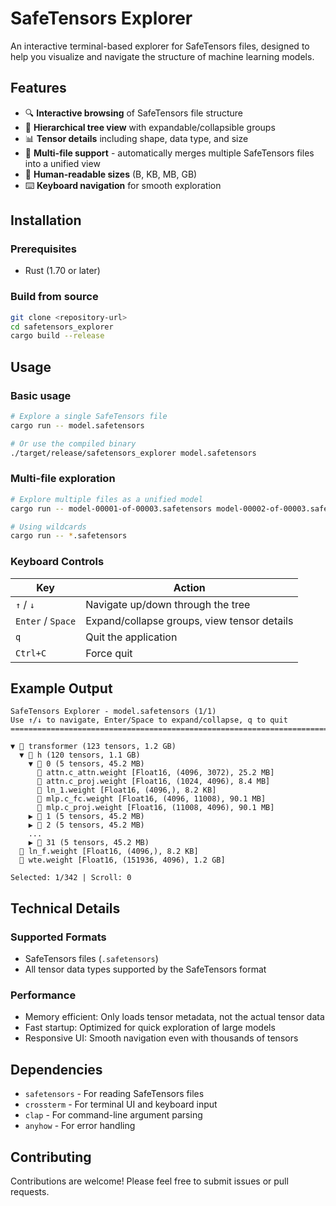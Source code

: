 # SafeTensors Explorer

An interactive terminal-based explorer for SafeTensors files, designed to help you visualize and navigate the structure of machine learning models.

## Features

- 🔍 **Interactive browsing** of SafeTensors file structure
- 📁 **Hierarchical tree view** with expandable/collapsible groups
- 📊 **Tensor details** including shape, data type, and size
- 🔗 **Multi-file support** - automatically merges multiple SafeTensors files into a unified view
- 📏 **Human-readable sizes** (B, KB, MB, GB)
- ⌨️ **Keyboard navigation** for smooth exploration

## Installation

### Prerequisites
- Rust (1.70 or later)

### Build from source
```bash
git clone <repository-url>
cd safetensors_explorer
cargo build --release
```

## Usage

### Basic usage
```bash
# Explore a single SafeTensors file
cargo run -- model.safetensors

# Or use the compiled binary
./target/release/safetensors_explorer model.safetensors
```

### Multi-file exploration
```bash
# Explore multiple files as a unified model
cargo run -- model-00001-of-00003.safetensors model-00002-of-00003.safetensors model-00003-of-00003.safetensors

# Using wildcards
cargo run -- *.safetensors
```

### Keyboard Controls

| Key | Action |
|-----|--------|
| `↑` / `↓` | Navigate up/down through the tree |
| `Enter` / `Space` | Expand/collapse groups, view tensor details |
| `q` | Quit the application |
| `Ctrl+C` | Force quit |

## Example Output

```
SafeTensors Explorer - model.safetensors (1/1)
Use ↑/↓ to navigate, Enter/Space to expand/collapse, q to quit
================================================================================

▼ 📁 transformer (123 tensors, 1.2 GB)
  ▼ 📁 h (120 tensors, 1.1 GB)
    ▼ 📁 0 (5 tensors, 45.2 MB)
      📄 attn.c_attn.weight [Float16, (4096, 3072), 25.2 MB]
      📄 attn.c_proj.weight [Float16, (1024, 4096), 8.4 MB]
      📄 ln_1.weight [Float16, (4096,), 8.2 KB]
      📄 mlp.c_fc.weight [Float16, (4096, 11008), 90.1 MB]
      📄 mlp.c_proj.weight [Float16, (11008, 4096), 90.1 MB]
    ▶ 📁 1 (5 tensors, 45.2 MB)
    ▶ 📁 2 (5 tensors, 45.2 MB)
    ...
    ▶ 📁 31 (5 tensors, 45.2 MB)
  📄 ln_f.weight [Float16, (4096,), 8.2 KB]
  📄 wte.weight [Float16, (151936, 4096), 1.2 GB]

Selected: 1/342 | Scroll: 0
```

## Technical Details

### Supported Formats
- SafeTensors files (`.safetensors`)
- All tensor data types supported by the SafeTensors format

### Performance
- Memory efficient: Only loads tensor metadata, not the actual tensor data
- Fast startup: Optimized for quick exploration of large models
- Responsive UI: Smooth navigation even with thousands of tensors

## Dependencies

- `safetensors` - For reading SafeTensors files
- `crossterm` - For terminal UI and keyboard input
- `clap` - For command-line argument parsing
- `anyhow` - For error handling

## Contributing

Contributions are welcome! Please feel free to submit issues or pull requests.

